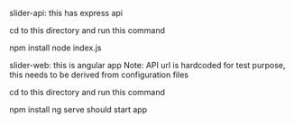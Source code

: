 slider-api: this has express api

cd to this directory and run this command

npm install
node index.js

slider-web: this is angular app
Note: API url is hardcoded for test purpose, this needs to be derived from configuration files

cd to this directory and run this command

npm install
ng serve should start app

